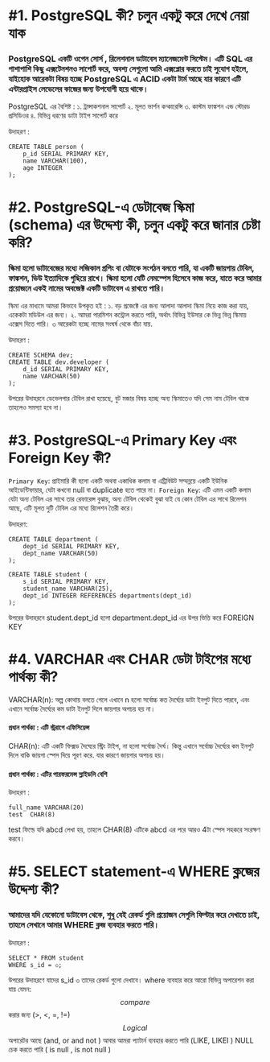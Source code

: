 # #1. PostgreSQL কী? চলুন একটু করে দেখে নেয়া যাক

### PostgreSQL একটি ওপেন সোর্স ,  রিলেশনাল ডাটাবেস ম্যানেজমেন্ট সিস্টেম।  এটি SQL এর পাশাপাশি কিছু এক্সটেনশনও সাপোর্ট করে, অবশ্য সেগুলো আমি এক্সপ্লোর করতে চাই সুযোগ হইলে, যাইহোক আরেকটা বিষয় হচ্ছে PostgreSQL এ ACID একটা টার্ম আছে যার কারণে এটি এন্টারপ্রাইস লেভেলের কাজের  জন্য উপযোগী হয়ে থাকে।
 
PostgreSQL এর বৈশিষ্ট :
১. ট্রান্সাকশনাল সাপোর্ট 
২. মূলত ভার্শন কন্কারেন্সি 
৩. কাস্টম ফাঙ্কশন এন্ড স্টোরড প্রসিডিওর 
৪. বিভিন্ন ধরণের ডাটা টাইপ সাপোর্ট করে 

উদাহরণ :
```postgresql
CREATE TABLE person (
    p_id SERIAL PRIMARY KEY,
    name VARCHAR(100),
    age INTEGER
);
```

# #2. PostgreSQL-এ ডেটাবেজ স্কিমা (schema) এর উদ্দেশ্য কী, চলুন একটু করে জানার চেষ্টা করি?

### স্কিমা হলো ডাটাবেজের মধ্যে লজিকাল গ্রপিং বা যেটাকে সংগঠন বলতে পারি, যা একটি জায়গায় টেবিল, ফাঙ্কশন, ভিউ ইত্যাদিকে গুছিয়ে রাখে। স্কিমা হলো যেটি নেমস্পেস হিসেবে কাজ করে, যাতে করে আমার প্রয়োজনে একই নামের অবজেক্ট একটি ডাটাবেস এ রাখতে পারি। 

স্কিমা এর মাধ্যমে আমরা কিভাবে উপকৃত হই :
১. বড় প্রজেক্টে এর জন্য আলাদা আলাদা স্কিমা নিয়ে কাজ করা যায়, একেকটা মডিউল এর জন্য। 
২. আমরা পারমিশন কন্ট্রোল করতে পারি, অর্থাৎ বিভিন্ন ইউসার কে ভিন্ন ভিন্ন স্কিমায় এক্সেস দিতে পারি।
৩ আরেকটা হচ্ছে নামের সংঘর্ষ থেকে বাঁচা যায়.

উদাহরণ :
```
CREATE SCHEMA dev;
CREATE TABLE dev.developer (
    d_id SERIAL PRIMARY KEY,
    name VARCHAR(50)
);
```

উপরের উদাহরনে ডেভেলপার টেবিল রাখা হয়েছে, বুট মজার বিষয় হচ্ছে অন্য স্কিমাতেও যদি সেম নাম টেবিল থাকে তাহলেও সমস্যা হবে না। 

# #3. PostgreSQL-এ Primary Key এবং Foreign Key কী?
 `Primary Key`: প্রাইমারি কী হলো একটি  অথবা একাধিক কলাম বা এট্রিবিউট সম্মন্নয়ে একটি ইউনিক আইডেন্টিফায়ার, যেটা কখনো null বা duplicate হতে পারে না। 
`Foreign Key`: এটি এমন একটি কলাম যেটা অন্য টেবিল এর সাথে তার রেফারেন্স বুঝায়, অন্য টেবিল থেকেই বুঝা যাই যে কোন টেবিল এর সাথে রিলেশন আছে, এটি মূলত দুটি টেবিল এর মধ্যে রিলেশন তৈরী করে। 

 উদাহরণ:

```
CREATE TABLE department (
    dept_id SERIAL PRIMARY KEY,
    dept_name VARCHAR(50)
);

CREATE TABLE student (
    s_id SERIAL PRIMARY KEY,
    student_name VARCHAR(25),
    dept_id INTEGER REFERENCES departments(dept_id)
);
```
উপরের উদাহরনে student.dept_id হলো department.dept_id এর উপর ভিত্তি করে FOREIGN KEY


# #4. VARCHAR এবং CHAR ডেটা টাইপের মধ্যে পার্থক্য কী?

VARCHAR(n): অল্প কোথায় বলতে গেলে এখানে n হলো সর্বোচ্চ কত দৈর্ঘ্যের ডাটা ইনপুট দিতে পারবে, এবং এখানে সর্বোচ্চ দৈর্ঘ্যের কম ডাটা ইনপুট দিলে জায়গার অপচয় হয় না। 
#### প্রধান পার্থক্য : এটি স্ট্ররাগে এফিসিয়েন্স 
CHAR(n): এটি একটি ফিক্সড দৈঘ্যের  স্ট্রিং টাইপ, না হলো সর্বোচ্চ দৈর্ঘ।  কিন্তু এখানে সর্বোচ্চ দৈর্ঘ্যের কম ইনপুট দিলে বাকি জায়গা স্পেস দিয়ে পূরণ করে. যার কারণে জায়গার অপচয় হয়।  
#### প্রধান পার্থক্য : এটির পারফরমেন্স স্লাইডলি বেশি

উদাহরণ :
```
full_name VARCHAR(20)
test  CHAR(8)
```
test ফিল্ডে যদি abcd লেখা হয়, তাহলে CHAR(8) এটিকে abcd এর পরে আরও 4টা স্পেস সহকরে সংরক্ষণ করবে।

# #5. SELECT statement-এ WHERE ক্লজের উদ্দেশ্য কী?

### আমাদের যদি যেকোনো ডাটাবেস থেকে, শুধু যেই রেকর্ড গুলি প্রয়োজন সেগুলি ফিল্টার করে দেখাতে চাই, তাহলে সেখানে আমার WHERE ক্লজ ব্যবহার করতে পারি। 

উদাহরণ :
```
SELECT * FROM student 
WHERE s_id = ৩;
```
উপরের উদাহরণে যাদের s_id ৩ তাদের রেকর্ড গুলো দেখাবে। 
where ব্যবহার করে আরো বিভিন্ন অপারেশন করা যায় যেমন:
 $$ compare $$ করার জন্য (>, <, =, !=)
$$ Logical $$ অপারেটর আছে (and, or and not )
আবার আমরা প্যাটার্ন ব্যবহার করতে পারি (LIKE, LIKEI )
NULL চেক করতে পারি ( is null , is not null )
